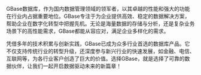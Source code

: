 GBase数据库，作为国内数据管理领域的领军者，以其卓越的性能和强大的功能在行业内占据重要地位。GBase专注于为企业提供高效、稳定的数据解决方案，帮助企业在数字化转型中把握先机。无论是海量数据的存储与分析，还是复杂业务场景下的高性能需求，GBase都能从容应对，满足企业多样化的需求。

凭借多年的技术积累与创新实践，GBase已成为众多行业首选的数据库产品。它不仅支持传统行业的转型升级，还深度参与新兴行业的快速发展，如金融、电信、互联网等，为各行业客户创造了巨大的价值。选择GBase，就是选择了可靠的数据伙伴，让我们一起开启数据驱动未来的新篇章！